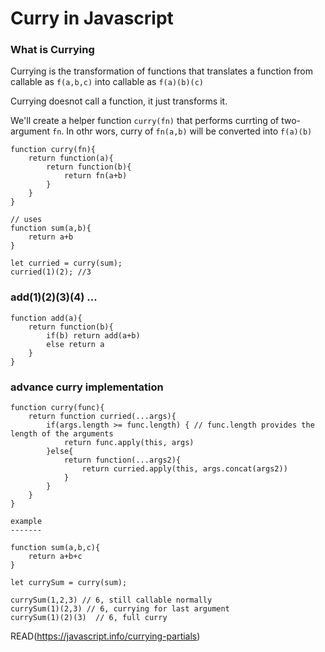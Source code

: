 # Curry in Javascript

### What is Currying

Currying is the transformation of functions that translates a function from callable as `f(a,b,c)` into callable as `f(a)(b)(c)`

Currying doesnot call a function, it just transforms it.

We'll create a helper function `curry(fn)` that performs currting of two-argument `fn`.
In othr wors, curry of `fn(a,b)` will be converted into `f(a)(b)`

```
function curry(fn){
    return function(a){
        return function(b){
            return fn(a+b)
        }
    }
}

// uses
function sum(a,b){
    return a+b
}

let curried = curry(sum);
curried(1)(2); //3
```

### add(1)(2)(3)(4) ...

```
function add(a){
    return function(b){
        if(b) return add(a+b)
        else return a
    }
}
```

### advance curry implementation

```
function curry(func){
    return function curried(...args){
        if(args.length >= func.length) { // func.length provides the length of the arguments
            return func.apply(this, args)
        }else{
            return function(...args2){
                return curried.apply(this, args.concat(args2))
            }
        }
    }
}

example
-------

function sum(a,b,c){
    return a+b+c
}

let currySum = curry(sum);

currySum(1,2,3) // 6, still callable normally
currySum(1)(2,3) // 6, currying for last argument
currySum(1)(2)(3)  // 6, full curry
```


READ(https://javascript.info/currying-partials)
